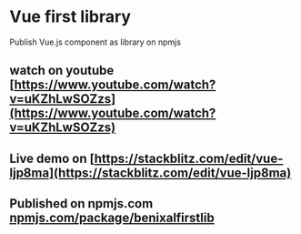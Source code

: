 # Vue first library
Publish Vue.js component as library on npmjs
## watch on youtube [https://www.youtube.com/watch?v=uKZhLwSOZzs](https://www.youtube.com/watch?v=uKZhLwSOZzs)
## Live demo on [https://stackblitz.com/edit/vue-ljp8ma](https://stackblitz.com/edit/vue-ljp8ma)
## Published on npmjs.com [npmjs.com/package/benixalfirstlib](https://www.npmjs.com/package/benixalfirstlib)
